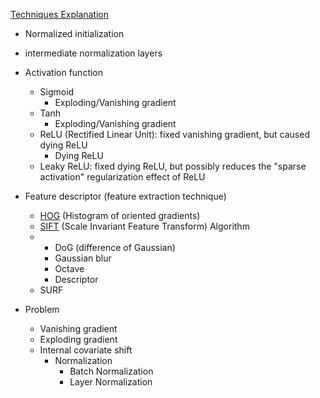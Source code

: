 [Techniques Explanation](https://github.com/khchu93/ComputerVision/blob/main/notes/ComputerVisionTechniquesExplanation.md)

- Normalized initialization
- intermediate normalization layers

- Activation function
    - Sigmoid
        - Exploding/Vanishing gradient
    - Tanh
        - Exploding/Vanishing gradient
    - ReLU (Rectified Linear Unit): fixed vanishing gradient, but caused dying ReLU
        - Dying ReLU
    - Leaky ReLU: fixed dying ReLU, but possibly reduces the "sparse activation" regularization effect of ReLU

- Feature descriptor (feature extraction technique)
    - [HOG](https://www.analyticsvidhya.com/blog/2019/09/feature-engineering-images-introduction-hog-feature-descriptor/) (Histogram of oriented gradients)
    - [SIFT](https://www.analyticsvidhya.com/blog/2019/10/detailed-guide-powerful-sift-technique-image-matching-python/)  (Scale Invariant Feature Transform) Algorithm
    -  - DoG (difference of Gaussian)
       - Gaussian blur
       - Octave
       - Descriptor
    - SURF
 
- Problem
  - Vanishing gradient
  - Exploding gradient
  - Internal covariate shift
    - Normalization
      - Batch Normalization
      - Layer Normalization
